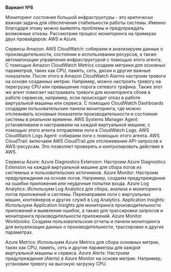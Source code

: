 **Вариант №6**

Мониторинг состояния большой инфраструктуры  - это критически важная задача для обеспечения стабильности работы системы. Именно благодаря этому можно выявлять проблемы и предупреждать возможные отказы. Рассмотрим процесс мониторинга на примерах двух провайдеров: AWS и  Azure. 

Сервисы Amazon: 
AWS CloudWatch: собираем и анализируем данные о производительности, состоянии и использовании ресурсов, а также автоматизации управления инфраструктурой с помощью этого агента. С помощью Amazon CloudWatch Metrics создаем метрики для основных параметров, таких как CPU, память, сеть, диски и другие важные показатели. После этого в Amazon CloudWatch Alarms настроим тревоги на основе созданных метрик. Например, можно настроить тревогу на перегрузку CPU или превышение порога сетевого трафика. Также этот же агент помогает  настраивать тревоги для мониторинга сбоев в работе сервисов, например, если происходит отказ в работе виртуальной машины или сервиса. С помощью CloudWatch Dashboards создадим пользовательские панели мониторинга, где можно отслеживать основные показатели производительности и состояния системы в реальном времени.
AWS Systems Manager Agent: устанавливаем и настраиваем на каждой виртуальной машине, с помощью этого агента отправляем логи в CloudWatch Logs. 
AWS CloudWatch Logs Agent: собираем логи с помощью этого агента. 
AWS CloudTrail: включаем AWS CloudTrail для отслеживания API-запросов к AWS-ресурсам. Это позволяет проверять и контролировать действия в AWS.

Сервисы Azure:
Azure Diagnostics Extension: Настроим Azure Diagnostics Extension на каждой виртуальной машине для сбора логов из системных и пользовательских источников.
Azure Monitor: Настроим предупреждения на основе логов. Например, создаем предупреждение на ошибки приложения или неудачные попытки входа.
Azure Log Analytics: Используем Log Analytics для сбора, анализа и мониторинга логов приложений и системы. Перенаправим логи с виртуальных машин, контейнеров и других служб в Log Analytics.
Application Insights: Используем Application Insights для мониторинга производительности приложений и выявления ошибок, а также для трассировки запросов и мониторинга производительности приложений.
Azure Monitor Workbooks: Создаем пользовательские отчеты и панели мониторинга для визуализации данных о производительности, трассировке и других параметрах.


Azure Metrics: Используем Azure Metrics для сбора основных метрик, таких как CPU, память, сеть и другие параметры для каждой виртуальной машины и сервиса.
Azure Alerts: Настроем предупреждения (Alerts) в Azure Monitor на основе метрик. Например, установим тревогу на высокую загрузку CPU.
